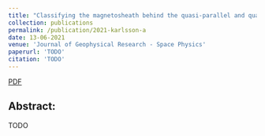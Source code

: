 ```yaml
---
title: "Classifying the magnetosheath behind the quasi-parallel and quasi-perpendicular bow shock by local measurements"
collection: publications
permalink: /publication/2021-karlsson-a
date: 13-06-2021
venue: 'Journal of Geophysical Research - Space Physics'
paperurl: 'TODO'
citation: 'TODO'
---
```


[PDF](http://www.savvasraptis.github.io/files/papers/2020/2019JA027754.pdf)

Abstract:
------
TODO
